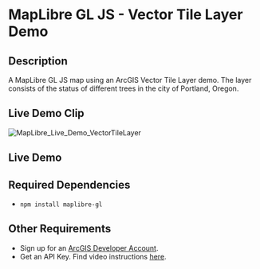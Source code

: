 # MapLibre GL JS - Vector Tile Layer Demo

## Description
A MapLibre GL JS map using an ArcGIS Vector Tile Layer demo. The layer consists of the status of different trees in the city of Portland, Oregon.

## Live Demo Clip
![MapLibre_Live_Demo_VectorTileLayer](https://user-images.githubusercontent.com/112517097/204543213-5a1ea349-d266-4147-94df-191d2444930a.gif)

## Live Demo


## Required Dependencies <a name="dep"></a>

- `npm install maplibre-gl`

## Other Requirements <a name="req"></a>

- Sign up for an [ArcGIS Developer Account](https://developers.arcgis.com/sign-up/).
- Get an API Key. Find video instructions [here](https://www.youtube.com/watch?v=StVncn6DLzc.).
